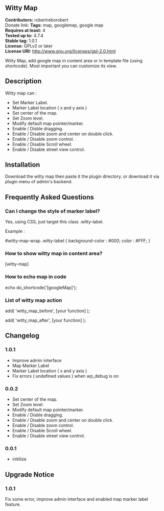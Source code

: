 ## Witty Map 
**Contributors:** robertreborobert  
Donate link: 
**Tags:** map, googlemap, google map  
**Requires at least:** 4  
**Tested up to:** 4.7.4  
**Stable tag:** 1.0.1  
**License:** GPLv2 or later  
**License URI:** http://www.gnu.org/licenses/gpl-2.0.html  

Witty Map, add google map in content area or in template file (using shortcode). Most important you can customize its view.


## Description 

Witty map can :
* Set Marker Label.
* Marker Label location ( x and y axis )
* Set center of the map.
* Set Zoom level.
* Modify default map pointer/marker.
* Enable / Disble dragging.
* Enable / Disable zoom and center on double click.
* Enable / Disable zoom control.
* Enable / Disable Scroll wheel.
* Enable / Disable street view control.



## Installation 

Download the witty map then paste it the plugin directory. or download it via plugin menu of admin's backend.


## Frequently Asked Questions 


### Can I change the style of marker label? 
Yes, using CSS, just target this class .witty-label.

Example : 

#witty-map-wrap .witty-label {
	background-color : #000;
	color : #FFF;
}


### How to show witty map in content area? 

[witty-map]


### How to echo map in code 

echo do_shortcode('[googleMap]');


### List of witty map action 

add( 'witty_map_before', [your function] );

add( 'witty_map_after', [your function] );



## Changelog 


### 1.0.1 
* Improve admin interface
* Map Marker Label
* Marker Label location ( x and y axis )
* Fix errors ( undefined values ) when wp_debug is on


### 0.0.2 
* Set center of the map.
* Set Zoom level.
* Modify default map pointer/marker.
* Enable / Disble dragging.
* Enable / Disable zoom and center on double click.
* Enable / Disable zoom control.
* Enable / Disable Scroll wheel.
* Enable / Disable street view control.


### 0.0.1 
* initilize


## Upgrade Notice 


### 1.0.1 
Fix some error, improve admin interface and enabled map marker label feature.